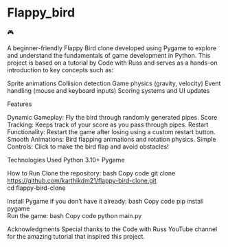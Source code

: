 # Flappy_bird
🎮

A beginner-friendly Flappy Bird clone developed using Pygame to explore and understand the fundamentals of game development in Python. This project is based on a tutorial by Code with Russ and serves as a hands-on introduction to key concepts such as:

  Sprite animations
  Collision detection
  Game physics (gravity, velocity)
  Event handling (mouse and keyboard inputs)
  Scoring systems and UI updates
  
Features

Dynamic Gameplay: Fly the bird through randomly generated pipes.
Score Tracking: Keeps track of your score as you pass through pipes.
Restart Functionality: Restart the game after losing using a custom restart button.
Smooth Animations: Bird flapping animations and rotation physics.
Simple Controls: Click to make the bird flap and avoid obstacles!


Technologies Used
Python 3.10+
Pygame


How to Run
Clone the repository:
bash
Copy code
git clone https://github.com/karthikdm21/flappy-bird-clone.git  
cd flappy-bird-clone  

Install Pygame if you don’t have it already:
bash
Copy code
pip install pygame  
Run the game:
bash
Copy code
python main.py

Acknowledgments
Special thanks to the Code with Russ YouTube channel for the amazing tutorial that inspired this project.
